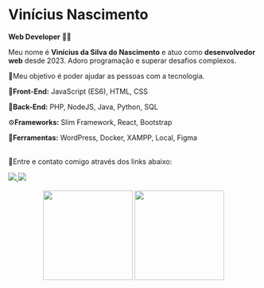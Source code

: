 # Vinícius Nascimento

**Web Developer** 👨‍💻

<p>
    Meu nome é <strong>Vinícius da Silva do Nascimento</strong> e atuo como <strong>desenvolvedor web</strong> desde 2023. 
    Adoro programação e superar desafios complexos. 
</p>
<p>💙Meu objetivo é poder ajudar as pessoas com a tecnologia.</p>

<p>🎨<strong>Front-End:</strong> JavaScript (ES6), HTML, CSS</p>
<p>🤯<strong>Back-End:</strong> PHP, NodeJS, Java, Python, SQL</p>
<p>⚙️<strong>Frameworks:</strong> Slim Framework, React, Bootstrap</p>
<p>💼<strong>Ferramentas:</strong> WordPress, Docker, XAMPP, Local, Figma</p>

<p><br>💌Entre e contato comigo através dos links abaixo:</p>
<a href='https://www.linkedin.com/in/vin%C3%ADcius-nascimento-920040214/'>
    <img src='https://img.shields.io/badge/linkedin-%230077B5.svg?style=for-the-badge&logo=linkedin&logoColor=white'/>
</a>

<a href='mailto: jobsvn@outlook.com'>
    <img src='https://img.shields.io/badge/Microsoft_Outlook-0078D4?style=for-the-badge&logo=microsoft-outlook&logoColor=white'/>
</a>

<div align=center>
    <br/>
    <img src="https://github-readme-stats.vercel.app/api?username=viniNascimento63&theme=shadow_blue&show_icons=true" height=180vh/>
    <img src="https://github-readme-stats.vercel.app/api/top-langs/?username=viniNascimento63&theme=shadow_blue&layout=compact" height=180vh/>
</div>


